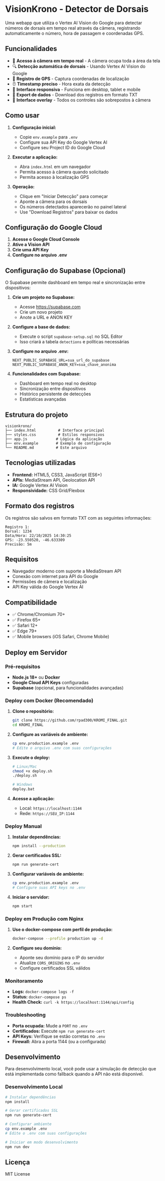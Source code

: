 # VisionKrono - Detector de Dorsais

Uma webapp que utiliza o Vertex AI Vision do Google para detectar números de dorsais em tempo real através da câmera, registrando automaticamente o número, hora de passagem e coordenadas GPS.

## Funcionalidades

- 🎥 **Acesso à câmera em tempo real** - A câmera ocupa toda a área da tela
- 🔍 **Detecção automática de dorsais** - Usando Vertex AI Vision do Google
- 📍 **Registro de GPS** - Captura coordenadas de localização
- ⏰ **Timestamp preciso** - Hora exata da detecção
- 📱 **Interface responsiva** - Funciona em desktop, tablet e mobile
- 💾 **Export de dados** - Download dos registros em formato TXT
- 🎨 **Interface overlay** - Todos os controles são sobrepostos à câmera

## Como usar

1. **Configuração inicial:**
   - Copie `env.example` para `.env`
   - Configure sua API Key do Google Vertex AI
   - Configure seu Project ID do Google Cloud

2. **Executar a aplicação:**
   - Abra `index.html` em um navegador
   - Permita acesso à câmera quando solicitado
   - Permita acesso à localização GPS

3. **Operação:**
   - Clique em "Iniciar Detecção" para começar
   - Aponte a câmera para os dorsais
   - Os números detectados aparecerão no painel lateral
   - Use "Download Registros" para baixar os dados

## Configuração do Google Cloud

1. **Acesse o Google Cloud Console**
2. **Ative a Vision API**
3. **Crie uma API Key**
4. **Configure no arquivo .env**

## Configuração do Supabase (Opcional)

O Supabase permite dashboard em tempo real e sincronização entre dispositivos:

1. **Crie um projeto no Supabase:**
   - Acesse https://supabase.com
   - Crie um novo projeto
   - Anote a URL e ANON KEY

2. **Configure a base de dados:**
   - Execute o script `supabase-setup.sql` no SQL Editor
   - Isso criará a tabela `detections` e políticas necessárias

3. **Configure no arquivo .env:**
   ```
   NEXT_PUBLIC_SUPABASE_URL=sua_url_do_supabase
   NEXT_PUBLIC_SUPABASE_ANON_KEY=sua_chave_anonima
   ```

4. **Funcionalidades com Supabase:**
   - Dashboard em tempo real no desktop
   - Sincronização entre dispositivos
   - Histórico persistente de detecções
   - Estatísticas avançadas

## Estrutura do projeto

```
visionkrono/
├── index.html          # Interface principal
├── styles.css          # Estilos responsivos
├── app.js             # Lógica da aplicação
├── env.example        # Exemplo de configuração
└── README.md          # Este arquivo
```

## Tecnologias utilizadas

- **Frontend:** HTML5, CSS3, JavaScript (ES6+)
- **APIs:** MediaStream API, Geolocation API
- **IA:** Google Vertex AI Vision
- **Responsividade:** CSS Grid/Flexbox

## Formato dos registros

Os registros são salvos em formato TXT com as seguintes informações:

```
Registro 1:
Dorsal: 1234
Data/Hora: 22/10/2025 14:30:25
GPS: -23.550520, -46.633309
Precisão: 5m
```

## Requisitos

- Navegador moderno com suporte a MediaStream API
- Conexão com internet para API do Google
- Permissões de câmera e localização
- API Key válida do Google Vertex AI

## Compatibilidade

- ✅ Chrome/Chromium 70+
- ✅ Firefox 65+
- ✅ Safari 12+
- ✅ Edge 79+
- ✅ Mobile browsers (iOS Safari, Chrome Mobile)

## Deploy em Servidor

### Pré-requisitos

- **Node.js 18+** ou **Docker**
- **Google Cloud API Keys** configuradas
- **Supabase** (opcional, para funcionalidades avançadas)

### Deploy com Docker (Recomendado)

1. **Clone o repositório:**
   ```bash
   git clone https://github.com/rpad300/KROMI_FINAL.git
   cd KROMI_FINAL
   ```

2. **Configure as variáveis de ambiente:**
   ```bash
   cp env.production.example .env
   # Edite o arquivo .env com suas configurações
   ```

3. **Execute o deploy:**
   ```bash
   # Linux/Mac
   chmod +x deploy.sh
   ./deploy.sh
   
   # Windows
   deploy.bat
   ```

4. **Acesse a aplicação:**
   - Local: `https://localhost:1144`
   - Rede: `https://SEU_IP:1144`

### Deploy Manual

1. **Instalar dependências:**
   ```bash
   npm install --production
   ```

2. **Gerar certificados SSL:**
   ```bash
   npm run generate-cert
   ```

3. **Configurar variáveis de ambiente:**
   ```bash
   cp env.production.example .env
   # Configure suas API keys no .env
   ```

4. **Iniciar o servidor:**
   ```bash
   npm start
   ```

### Deploy em Produção com Nginx

1. **Use o docker-compose com perfil de produção:**
   ```bash
   docker-compose --profile production up -d
   ```

2. **Configure seu domínio:**
   - Aponte seu domínio para o IP do servidor
   - Atualize `CORS_ORIGINS` no `.env`
   - Configure certificados SSL válidos

### Monitoramento

- **Logs:** `docker-compose logs -f`
- **Status:** `docker-compose ps`
- **Health Check:** `curl -k https://localhost:1144/api/config`

### Troubleshooting

- **Porta ocupada:** Mude a `PORT` no `.env`
- **Certificados:** Execute `npm run generate-cert`
- **API Keys:** Verifique se estão corretas no `.env`
- **Firewall:** Abra a porta 1144 (ou a configurada)

## Desenvolvimento

Para desenvolvimento local, você pode usar a simulação de detecção que está implementada como fallback quando a API não está disponível.

### Desenvolvimento Local

```bash
# Instalar dependências
npm install

# Gerar certificados SSL
npm run generate-cert

# Configurar ambiente
cp env.example .env
# Edite o .env com suas configurações

# Iniciar em modo desenvolvimento
npm run dev
```

## Licença

MIT License
